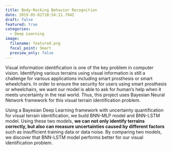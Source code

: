 ```yaml
---
title: Body-Rocking Behavior Recognition
date: 2019-05-01T18:54:11.794Z
draft: false
featured: true
categories:
  - Deep Learning
image:
  filename: featured.png
  focal_point: Smart
  preview_only: false
---
```

Visual information identification is one of the key problem in computer vision. Identifying various terrains using visual information is still a challenge for various  applications including smart prosthesis or smart wheelchairs. In order to ensure the security for users using smart prosthesis or wheelchairs, we want our model is able to ask for human’s help when it meets uncertainty in the real world. Thus, this project uses Bayesian Neural Network framework for this visual terrain identification problem.

Using a Bayesian Deep Learning framework with uncertainty quantification for visual terrain identification, we build BNN-MLP model and BNN-LSTM model. Using these two models, **we can not only identify terrains correctly, but also can measure uncertainties caused by different factors** such as insufficient training data or data noise. By comparing two models, we discover that BNN-LSTM model performs better for our visual identification problem.